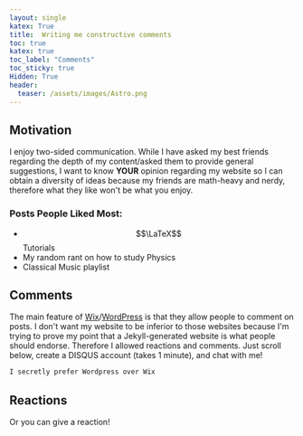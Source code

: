 ```yaml
---
layout: single
katex: True
title:  Writing me constructive comments
toc: true
katex: true
toc_label: "Comments"
toc_sticky: true
Hidden: True
header:
  teaser: /assets/images/Astro.png
---
```

## Motivation
I enjoy two-sided communication. While I have asked my best friends regarding the depth of my content/asked them to provide general suggestions, I want to know **YOUR** opinion regarding my website so I can obtain a diversity of ideas because my friends are math-heavy and nerdy, therefore what they like won't be what you enjoy.

### Posts People Liked Most:
 - $$\LaTeX$$ Tutorials
 - My random rant on how to study Physics
 - Classical Music playlist
 

## Comments
The main feature of [Wix](https://www.wix.com/)/[WordPress](https://wordpress.org/) is that they allow people to comment on posts. I don't want my website to be inferior to those websites because I'm trying to prove my point that a Jekyll-generated website is what people should endorse. Therefore I allowed reactions and comments. Just scroll below, create a DISQUS account (takes 1 minute), and chat with me! 

```bash
I secretly prefer Wordpress over Wix
```

## Reactions
Or you can give a reaction!




